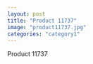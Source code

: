 ```yaml
---
layout: post
title: "Product 11737"
image: "product11737.jpg"
categories: "category1"
---
```

Product 11737
